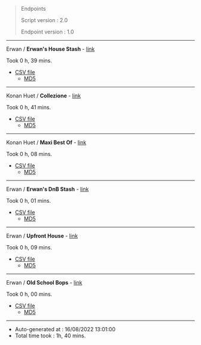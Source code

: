 
> Endpoints
>
> Script version : 2.0
>
> Endpoint version : 1.0

---

Erwan / **Erwan's House Stash** - [link](https://youtube.com/playlist?list=PLMaR1BCPHkw731192i2BODMy7m5xozfWz)

  Took 0 h, 39 mins.

  - [CSV file](./erwan-house-stash/playlist.csv)
    - [MD5](./erwan-house-stash/playlist.csv.md5)

---

Konan Huet / **Collezione** - [link](https://youtube.com/playlist?list=PL_9XZMErmRRW3bDdiwH_HYs26A9N2lY4e)

  Took 0 h, 41 mins.

  - [CSV file](./konan-collezione/playlist.csv)
    - [MD5](./konan-collezione/playlist.csv.md5)

---

Konan Huet / **Maxi Best Of** - [link](https://youtube.com/playlist?list=PL_9XZMErmRRW74Avp-Qmbiiia211XYAui)

  Took 0 h, 08 mins.

  - [CSV file](./konan-maxi-best-of/playlist.csv)
    - [MD5](./konan-maxi-best-of/playlist.csv.md5)

---

Erwan / **Erwan's DnB Stash** - [link](https://youtube.com/playlist?list=PLMaR1BCPHkw5rNJdn5atCt8jBYDDNm6fu)

  Took 0 h, 01 mins.

  - [CSV file](./erwan-dnb-stash/playlist.csv)
    - [MD5](./erwan-dnb-stash/playlist.csv.md5)

---

Erwan / **Upfront House** - [link](https://youtube.com/playlist?list=PLMaR1BCPHkw70JJLGgnel0D5tR66Dtat7)

  Took 0 h, 09 mins.

  - [CSV file](./erwan-upfront-house/playlist.csv)
    - [MD5](./erwan-upfront-house/playlist.csv.md5)

---

Erwan / **Old School Bops** - [link](https://youtube.com/playlist?list=PLMaR1BCPHkw52xz2RF_kqMkferE139VGj)

  Took 0 h, 00 mins.

  - [CSV file](./erwan-old-shool-bops/playlist.csv)
    - [MD5](./erwan-old-shool-bops/playlist.csv.md5)

---

- Auto-generated at : 16/08/2022 13:01:00
- Total time took : 1h, 40 mins.
